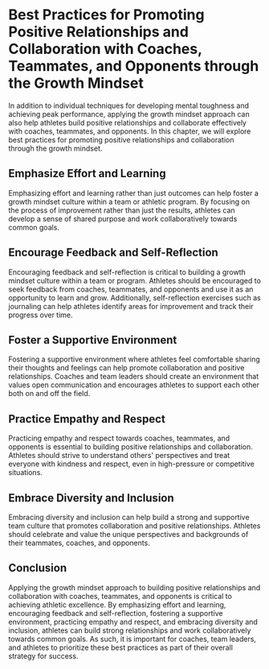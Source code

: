 Best Practices for Promoting Positive Relationships and Collaboration with Coaches, Teammates, and Opponents through the Growth Mindset
===================================================================================================================================================================================================

In addition to individual techniques for developing mental toughness and achieving peak performance, applying the growth mindset approach can also help athletes build positive relationships and collaborate effectively with coaches, teammates, and opponents. In this chapter, we will explore best practices for promoting positive relationships and collaboration through the growth mindset.

Emphasize Effort and Learning
-----------------------------

Emphasizing effort and learning rather than just outcomes can help foster a growth mindset culture within a team or athletic program. By focusing on the process of improvement rather than just the results, athletes can develop a sense of shared purpose and work collaboratively towards common goals.

Encourage Feedback and Self-Reflection
--------------------------------------

Encouraging feedback and self-reflection is critical to building a growth mindset culture within a team or program. Athletes should be encouraged to seek feedback from coaches, teammates, and opponents and use it as an opportunity to learn and grow. Additionally, self-reflection exercises such as journaling can help athletes identify areas for improvement and track their progress over time.

Foster a Supportive Environment
-------------------------------

Fostering a supportive environment where athletes feel comfortable sharing their thoughts and feelings can help promote collaboration and positive relationships. Coaches and team leaders should create an environment that values open communication and encourages athletes to support each other both on and off the field.

Practice Empathy and Respect
----------------------------

Practicing empathy and respect towards coaches, teammates, and opponents is essential to building positive relationships and collaboration. Athletes should strive to understand others' perspectives and treat everyone with kindness and respect, even in high-pressure or competitive situations.

Embrace Diversity and Inclusion
-------------------------------

Embracing diversity and inclusion can help build a strong and supportive team culture that promotes collaboration and positive relationships. Athletes should celebrate and value the unique perspectives and backgrounds of their teammates, coaches, and opponents.

Conclusion
----------

Applying the growth mindset approach to building positive relationships and collaboration with coaches, teammates, and opponents is critical to achieving athletic excellence. By emphasizing effort and learning, encouraging feedback and self-reflection, fostering a supportive environment, practicing empathy and respect, and embracing diversity and inclusion, athletes can build strong relationships and work collaboratively towards common goals. As such, it is important for coaches, team leaders, and athletes to prioritize these best practices as part of their overall strategy for success.


